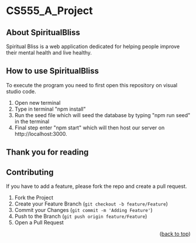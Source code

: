 
# CS555_A_Project
<!-- Spritual Bliss -->
<!-- ABOUT THE PROJECT -->
## About SpiritualBliss
Spiritual Bliss is a web application dedicated for helping people improve their mental health and live healthy.

<!-- Execution -->
## How to use SpiritualBliss
To execute the program you need to first open this repository on visual studio code.

1. Open new terminal
2. Type in terminal "npm install"
3. Run the seed file which will seed the database by typing "npm run seed" in the terminal
4. Final step enter "npm start" which will then host our server on http://localhost:3000.

## Thank you for reading
<!-- CONTRIBUTING -->
## Contributing

If you have to add a feature, please fork the repo and create a pull request.

1. Fork the Project
2. Create your Feature Branch (`git checkout -b feature/Feature`)
3. Commit your Changes (`git commit -m 'Adding Feature'`)
4. Push to the Branch (`git push origin feature/Feature`)
5. Open a Pull Request

<p align="right">(<a href="#top">back to top</a>)</p>
